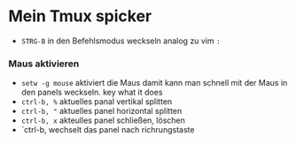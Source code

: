 # Mein Tmux spicker

* `STRG-B`	in den Befehlsmodus weckseln analog zu  vim `:`

### Maus aktivieren
* `setw -g mouse`	aktiviert die Maus damit kann man schnell mit der Maus in den panels weckseln.
key	what it does
* `ctrl-b, %`	aktuelles panal vertikal splitten
* `ctrl-b, "`	aktuelles panel horizontal splitten
* `ctrl-b, x`	akteulles panel schließen, löschen
* `ctrl-b, <Richtungstaste>	wechselt das panel nach richrungstaste


